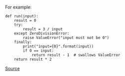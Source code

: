For example:

    def run(input):
        result = 0
        try:
            result = 3 / input
        except ZeroDivisionError:
            raise ValueError("input must not be 0")
        finally:
            print("input={0}".format(input))
            if 0 == input:
                return result - 1  # swallows ValueError
        return result * 2

[Source](http://www.sw-engineering-candies.com/blog-1/areturnstatementinafinallyblockswallowsthrownexceptions)
      